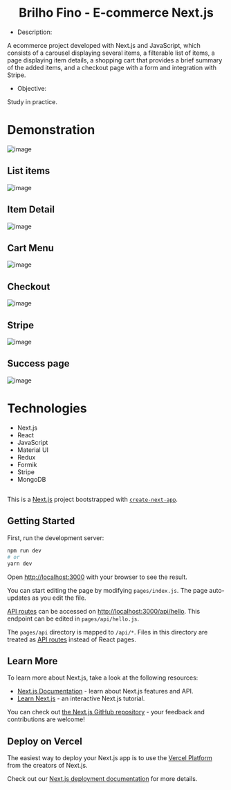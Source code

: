 <h1 align="center">Brilho Fino - E-commerce Next.js</h1> 

- Description:

A ecommerce project developed with Next.js and JavaScript, which consists of a carousel displaying several items, a filterable list of items, a page displaying item details, a shopping cart that provides a brief summary of the added items, and a checkout page with a form and integration with Stripe.

- Objective:

Study in practice.

# Demonstration

![image](https://github.com/guigvd/next-brilho_fino/assets/100156111/2ef74ae1-1617-45be-a987-8aab6ee811ce)

## List items

![image](https://github.com/guigvd/next-brilho_fino/assets/100156111/74257916-e9ee-4b54-8b6c-459899fd6f18)

## Item Detail

![image](https://github.com/guigvd/next-brilho_fino/assets/100156111/3e384dc4-fa63-46da-ba59-84cab9cf82e1)

## Cart Menu

![image](https://github.com/guigvd/next-brilho_fino/assets/100156111/e4482bc3-4836-48c8-8779-ebe4b6d53b3f)

## Checkout

![image](https://github.com/guigvd/next-brilho_fino/assets/100156111/fbb390fe-5a9d-436e-a32f-4a404c4ab8f9)

## Stripe

![image](https://github.com/guigvd/next-brilho_fino/assets/100156111/4978d4b0-d062-47c4-85ef-8714b285a2d9)

## Success page

![image](https://github.com/guigvd/next-brilho_fino/assets/100156111/aee1a44b-abe8-4f0f-921d-614a6a05b131)

# Technologies

- Next.js
- React
- JavaScript
- Material UI
- Redux
- Formik
- Stripe
- MongoDB

##

This is a [Next.js](https://nextjs.org/) project bootstrapped with [`create-next-app`](https://github.com/vercel/next.js/tree/canary/packages/create-next-app).

## Getting Started

First, run the development server:

```bash
npm run dev
# or
yarn dev
```

Open [http://localhost:3000](http://localhost:3000) with your browser to see the result.

You can start editing the page by modifying `pages/index.js`. The page auto-updates as you edit the file.

[API routes](https://nextjs.org/docs/api-routes/introduction) can be accessed on [http://localhost:3000/api/hello](http://localhost:3000/api/hello). This endpoint can be edited in `pages/api/hello.js`.

The `pages/api` directory is mapped to `/api/*`. Files in this directory are treated as [API routes](https://nextjs.org/docs/api-routes/introduction) instead of React pages.

## Learn More

To learn more about Next.js, take a look at the following resources:

- [Next.js Documentation](https://nextjs.org/docs) - learn about Next.js features and API.
- [Learn Next.js](https://nextjs.org/learn) - an interactive Next.js tutorial.

You can check out [the Next.js GitHub repository](https://github.com/vercel/next.js/) - your feedback and contributions are welcome!

## Deploy on Vercel

The easiest way to deploy your Next.js app is to use the [Vercel Platform](https://vercel.com/new?utm_medium=default-template&filter=next.js&utm_source=create-next-app&utm_campaign=create-next-app-readme) from the creators of Next.js.

Check out our [Next.js deployment documentation](https://nextjs.org/docs/deployment) for more details.
